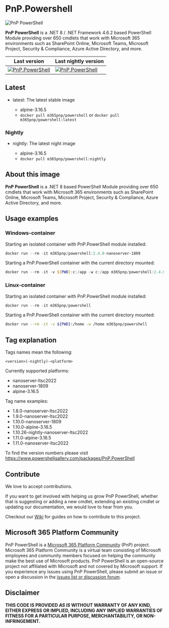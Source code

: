 # PnP.Powershell

![PnP PowerShell](https://repository-images.githubusercontent.com/296298081/933a6d00-072b-11eb-839d-56df16c29588)

**PnP PowerShell** is a .NET 8 / .NET Framework 4.6.2 based PowerShell Module providing over 650 cmdlets that work with Microsoft 365 environments such as SharePoint Online, Microsoft Teams, Microsoft Project, Security & Compliance, Azure Active Directory, and more.

Last version | Last nightly version
-------------|---------------------
[![PnP.PowerShell](https://img.shields.io/powershellgallery/v/pnp.powershell)](https://www.powershellgallery.com/packages/PnP.PowerShell/) | [![PnP.PowerShell](https://img.shields.io/powershellgallery/v/pnp.powershell?include_prereleases)](https://www.powershellgallery.com/packages/PnP.PowerShell/)

## Latest

* latest: The latest stable image

  * alpine-3.16.5
  * `docker pull m365pnp/powershell` or `docker pull m365pnp/powershell:latest`

### Nightly

* nightly: The latest night image

  * alpine-3.16.5
  * `docker pull m365pnp/powershell:nightly`

## About this image

**PnP PowerShell** is a .NET 8 based PowerShell Module providing over 650 cmdlets that work with Microsoft 365 environments such as SharePoint Online, Microsoft Teams, Microsoft Project, Security & Compliance, Azure Active Directory, and more.

## Usage examples

### Windows-container

Starting an isolated container with PnP.PowerShell module installed:

```powershell
docker run --rm -it m365pnp/powershell:2.4.0-nanoserver-1809
```

Starting a PnP.PowerShell container with the current directory mounted:

```powerShell
docker run --rm -it -v ${PWD}:c:/app -w c:/app m365pnp/powershell:2.4.0-nanoserver-1809
```

### Linux-container

Starting an isolated container with PnP.PowerShell module installed:

```powershell
docker run --rm -it m365pnp/powershell
```

Starting a PnP.PowerShell container with the current directory mounted:

```bash
docker run --rm -it -v ${PWD}:/home -w /home m365pnp/powershell
```

## Tag explanation

Tags names mean the following:

`<version>(-nightly)-<platform>`

Currently supported platforms:

* nanoserver-ltsc2022
* nanoserver-1809
* alpine-3.16.5

Tag name examples:

* 1.8.0-nanoserver-ltsc2022
* 1.9.0-nanoserver-ltsc2022
* 1.10.0-nanoserver-1809
* 1.10.0-alpine-3.16.5
* 1.10.26-nightly-nanoserver-ltsc2022
* 1.11.0-alpine-3.16.5
* 1.11.0-nanoserver-ltsc2022

To find the version numbers please visit <https://www.powershellgallery.com/packages/PnP.PowerShell>

## Contribute

We love to accept contributions.

If you want to get involved with helping us grow PnP PowerShell, whether that is suggesting or adding a new cmdlet, extending an existing cmdlet or updating our documentation, we would love to hear from you.

Checkout our [Wiki](https://pnp.github.io/powershell/articles/buildingsource.html) for guides on how to contribute to this project.

## Microsoft 365 Platform Community

PnP PowerShell is a [Microsoft 365 Platform Community](https://pnp.github.io) (PnP) project. Microsoft 365 Platform Community is a virtual team consisting of Microsoft employees and community members focused on helping the community make the best use of Microsoft products. PnP PowerShell is an open-source project not affiliated with Microsoft and not covered by Microsoft support. If you experience any issues using PnP PowerShell, please submit an issue or open a discussion in the [issues list or discussion forum](https://github.com/pnp/powershell/issues/new/choose).

## Disclaimer

**THIS CODE IS PROVIDED *AS IS* WITHOUT WARRANTY OF ANY KIND, EITHER EXPRESS OR IMPLIED, INCLUDING ANY IMPLIED WARRANTIES OF FITNESS FOR A PARTICULAR PURPOSE, MERCHANTABILITY, OR NON-INFRINGEMENT.**
